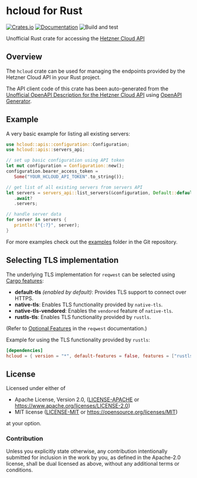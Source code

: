 # hcloud for Rust

[![Crates.io](https://img.shields.io/crates/v/hcloud.svg)](https://crates.io/crates/hcloud)
[![Documentation](https://docs.rs/hcloud/badge.svg)](https://docs.rs/hcloud/)
![Build and test](https://github.com/HenningHolmDE/hcloud-rust/workflows/Build%20and%20test/badge.svg)

Unofficial Rust crate for accessing the [Hetzner Cloud API](https://docs.hetzner.cloud/)

## Overview

The `hcloud` crate can be used for managing the endpoints provided by the Hetzner Cloud API in your Rust project.

The API client code of this crate has been auto-generated from the [Unofficial OpenAPI Description for the Hetzner Cloud API](https://github.com/MaximilianKoestler/hcloud-openapi) using [OpenAPI Generator](https://openapi-generator.tech/).

## Example

A very basic example for listing all existing servers:

```rust
use hcloud::apis::configuration::Configuration;
use hcloud::apis::servers_api;

// set up basic configuration using API token
let mut configuration = Configuration::new();
configuration.bearer_access_token =
   Some("YOUR_HCLOUD_API_TOKEN".to_string());

// get list of all existing servers from servers API
let servers = servers_api::list_servers(&configuration, Default::default())
   .await?
   .servers;

// handle server data
for server in servers {
   println!("{:?}", server);
}
```

For more examples check out the [examples](https://github.com/HenningHolmDE/hcloud-rust/tree/master/examples) folder in the Git repository.

## Selecting TLS implementation

The underlying TLS implementation for `reqwest` can be selected using [Cargo features](https://doc.rust-lang.org/stable/cargo/reference/manifest.html#the-features-section):
- **default-tls** *(enabled by default)*: Provides TLS support to connect over HTTPS.
- **native-tls**: Enables TLS functionality provided by `native-tls`.
- **native-tls-vendored**: Enables the `vendored` feature of `native-tls`.
- **rustls-tls**: Enables TLS functionality provided by `rustls`.

(Refer to [Optional Features](https://docs.rs/reqwest/latest/reqwest/#optional-features) in the `reqwest` documentation.)

Example for using the TLS functionality provided by `rustls`:
```toml
[dependencies]
hcloud = { version = "*", default-features = false, features = ["rustls-tls"] }
```

## License

Licensed under either of

* Apache License, Version 2.0, ([LICENSE-APACHE](LICENSE-APACHE) or https://www.apache.org/licenses/LICENSE-2.0)
* MIT license ([LICENSE-MIT](LICENSE-MIT) or https://opensource.org/licenses/MIT)

at your option.

### Contribution

Unless you explicitly state otherwise, any contribution intentionally
submitted for inclusion in the work by you, as defined in the Apache-2.0
license, shall be dual licensed as above, without any additional terms or
conditions.
